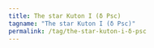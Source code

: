 ```yaml
---
title: The star Kuton I (δ Psc)
tagname: "The star Kuton I (δ Psc)"
permalink: /tag/the-star-kuton-i-δ-psc
---
```

